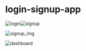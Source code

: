 # login-signup-app

![login](https://user-images.githubusercontent.com/70539485/142238337-9ae7bdc0-cc93-4992-887d-27b144abcf49.PNG)![signup](https://user-images.githubusercontent.com/70539485/142238362-23fd4b68-4d5e-4b43-9828-946298f7e016.PNG)


      
![signup_img](https://user-images.githubusercontent.com/70539485/142238384-2c58683d-a137-4d64-8a90-f259e85670c4.PNG)

![dashboard](https://user-images.githubusercontent.com/70539485/142238423-17aa1565-a98a-4050-b030-140243b02d07.PNG)

